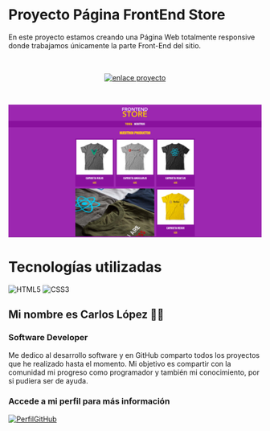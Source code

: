 # Proyecto Página FrontEnd Store
En este proyecto estamos creando una Página Web totalmente responsive donde trabajamos únicamente la parte Front-End del sitio.

<br>
<p align="center">
  <a href="https://frontendstorecarlos1.netlify.app" target="blank">
   <img align="center" src="https://img.shields.io/badge/enlace proyecto-44c5f5?style=for-the-badge" alt="enlace proyecto" height="30px" width="160px" />
  </a>
</p>
</br>

![image.png](image.png)

# Tecnologías utilizadas
![HTML5](https://img.shields.io/badge/html5-%23E34F26.svg?style=for-the-badge&logo=html5&logoColor=white) ![CSS3](https://img.shields.io/badge/css3-%231572B6.svg?style=for-the-badge&logo=css3&logoColor=white)

## Mi nombre es Carlos López 👋🏾
### Software Developer

Me dedico al desarrollo software y en GitHub comparto todos los proyectos que he realizado hasta el momento. Mi objetivo es compartir con la comunidad mi progreso como programador y también mi conocimiento, por si pudiera ser de ayuda.

### Accede a mi perfil para más información
[![PerfilGitHub](https://img.shields.io/badge/GitHub-clmonreal-edcc85?style=for-the-badge&logo=github&logoColor=white&labelColor=010101)](https://github.com/clmonreal)
